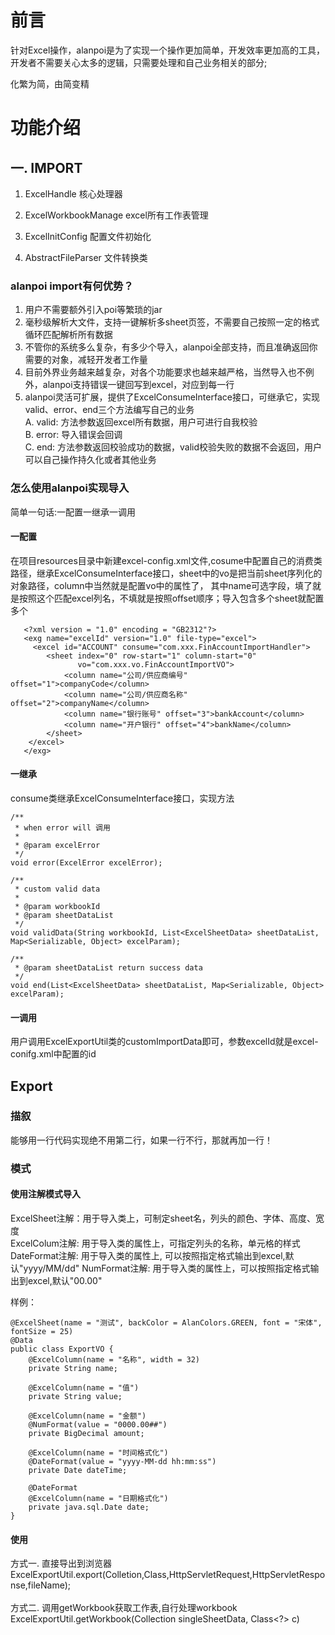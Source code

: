 # 前言

针对Excel操作，alanpoi是为了实现一个操作更加简单，开发效率更加高的工具，开发者不需要关心太多的逻辑，只需要处理和自己业务相关的部分;<br>

化繁为简，由简变精


# 功能介绍

## 一. IMPORT

 1. ExcelHandle  核心处理器<br>

 2. ExcelWorkbookManage  excel所有工作表管理<br>

 3. ExcelInitConfig  配置文件初始化<br>

 4. AbstractFileParser  文件转换类<br>

### alanpoi import有何优势？

1. 用户不需要额外引入poi等繁琐的jar
2. 毫秒级解析大文件，支持一键解析多sheet页签，不需要自己按照一定的格式循环匹配解析所有数据
3. 不管你的系统多么复杂，有多少个导入，alanpoi全部支持，而且准确返回你需要的对象，减轻开发者工作量
4. 目前外界业务越来越复杂，对各个功能要求也越来越严格，当然导入也不例外，alanpoi支持错误一键回写到excel，对应到每一行
5. alanpoi灵活可扩展，提供了ExcelConsumeInterface接口，可继承它，实现valid、error、end三个方法编写自己的业务 </br>
     A. valid: 方法参数返回excel所有数据，用户可进行自我校验</br>
     B. error: 导入错误会回调</br>
     C. end: 方法参数返回校验成功的数据，valid校验失败的数据不会返回，用户可以自己操作持久化或者其他业务

### 怎么使用alanpoi实现导入

简单一句话:一配置一继承一调用

#### 一配置

在项目resources目录中新建excel-config.xml文件,cosume中配置自己的消费类路径，继承ExcelConsumeInterface接口，sheet中的vo是把当前sheet序列化的对象路径，column中当然就是配置vo中的属性了， 其中name可选字段，填了就是按照这个匹配excel列名，不填就是按照offset顺序；导入包含多个sheet就配置多个


```
   <?xml version = "1.0" encoding = "GB2312"?>
   <exg name="excelId" version="1.0" file-type="excel">
     <excel id="ACCOUNT" consume="com.xxx.FinAccountImportHandler">
        <sheet index="0" row-start="1" column-start="0"
               vo="com.xxx.vo.FinAccountImportVO">
            <column name="公司/供应商编号" offset="1">companyCode</column>
            <column name="公司/供应商名称" offset="2">companyName</column>
            <column name="银行账号" offset="3">bankAccount</column>
            <column name="开户银行" offset="4">bankName</column>
        </sheet>
    </excel>
   </exg>
```

#### 一继承

consume类继承ExcelConsumeInterface接口，实现方法

    /**
     * when error will 调用
     *
     * @param excelError
     */
    void error(ExcelError excelError);

    /**
     * custom valid data
     *
     * @param workbookId
     * @param sheetDataList
     */
    void validData(String workbookId, List<ExcelSheetData> sheetDataList, Map<Serializable, Object> excelParam);

    /**
     * @param sheetDataList return success data
     */
    void end(List<ExcelSheetData> sheetDataList, Map<Serializable, Object> excelParam);

#### 一调用

用户调用ExcelExportUtil类的customImportData即可，参数excelId就是excel-conifg.xml中配置的id


## Export

### 描叙
能够用一行代码实现绝不用第二行，如果一行不行，那就再加一行！

### 模式

#### 使用注解模式导入

ExcelSheet注解：用于导入类上，可制定sheet名，列头的颜色、字体、高度、宽度<br>
ExcelColum注解: 用于导入类的属性上，可指定列头的名称，单元格的样式<br>
DateFormat注解: 用于导入类的属性上, 可以按照指定格式输出到excel,默认"yyyy/MM/dd"
NumFormat注解: 用于导入类的属性上，可以按照指定格式输出到excel,默认"00.00"

样例：
```
@ExcelSheet(name = "测试", backColor = AlanColors.GREEN, font = "宋体", fontSize = 25)
@Data
public class ExportVO {
    @ExcelColumn(name = "名称", width = 32)
    private String name;

    @ExcelColumn(name = "值")
    private String value;

    @ExcelColumn(name = "金额")
    @NumFormat(value = "0000.00##")
    private BigDecimal amount;

    @ExcelColumn(name = "时间格式化")
    @DateFormat(value = "yyyy-MM-dd hh:mm:ss")
    private Date dateTime;

    @DateFormat
    @ExcelColumn(name = "日期格式化")
    private java.sql.Date date;
}
```
#### 使用
方式一. 直接导出到浏览器<br>
ExcelExportUtil.export(Colletion<?>,Class,HttpServletRequest,HttpServletResponse,fileName);<br><br>
方式二. 调用getWorkbook获取工作表,自行处理workbook<br>
ExcelExportUtil.getWorkbook(Collection<?> singleSheetData, Class<?> c)<br>







